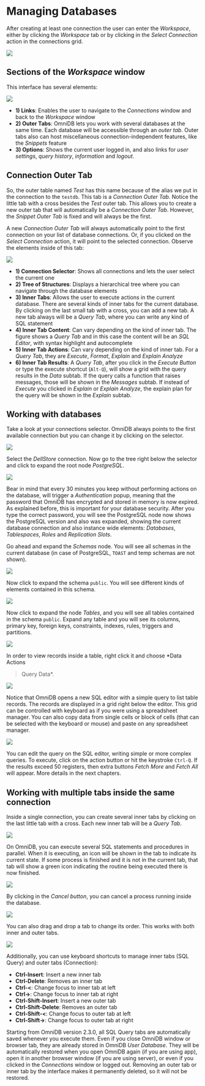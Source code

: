 # Managing Databases

After creating at least one connection the user can enter the *Workspace*,
either by clicking the *Workspace* tab or by clicking in the *Select Connection*
action in the connections grid.

![](https://raw.githubusercontent.com/OmniDB/doc/master/img/image_014.png)

## Sections of the *Workspace* window

This interface has several elements:

![](https://raw.githubusercontent.com/OmniDB/doc/master/img/image_015.png)

- **1) Links**: Enables the user to navigate to the *Connections* window and
back to the *Workspace* window
- **2) Outer Tabs**: OmniDB lets you work with several databases at the same
time. Each database will be accessible through an *outer tab*. Outer tabs also
can host miscellaneous connection-independent features, like the *Snippets*
feature
- **3) Options**: Shows the current user logged in, and also links for *user
settings*, *query history*, *information* and *logout*.

## Connection Outer Tab

So, the outer table named *Test* has this name because of the alias we put in
the connection to the `testdb`. This tab is a *Connection Outer Tab*. Notice the
little tab with a cross besides the *Test* outer tab. This allows you to create
a new outer tab that will automatically be a *Connection Outer Tab*. However,
the *Snippet Outer Tab* is fixed and will always be the first.

A new *Connection Outer Tab* will always automatically point to the first
connection on your list of database connections. Or, if you clicked on the
*Select Connection* action, it will point to the selected connection. Observe
the elements inside of this tab:

![](https://raw.githubusercontent.com/OmniDB/doc/master/img/image_016.png)

- **1) Connection Selector**: Shows all connections and lets the user select the
current one
- **2) Tree of Structures**: Displays a hierarchical tree where you can navigate
through the database elements
- **3) Inner Tabs**: Allows the user to execute actions in the current database.
There are several kinds of inner tabs for the current database. By clicking on
the last small tab with a cross, you can add a new tab. A new tab always will be
a *Query Tab*, where you can write any kind of SQL statement
- **4) Inner Tab Content**: Can vary depending on the kind of inner tab. The
figure shows a *Query Tab* and in this case the content will be an *SQL
Editor*, with syntax highlight and autocomplete
- **5) Inner Tab Actions**: Can vary depending on the kind of inner tab. For a
*Query Tab*, they are *Execute*, *Format*, *Explain* and *Explain Analyze*
- **6) Inner Tab Results**: A *Query Tab*, after you click in the *Execute
Button* or type the execute shortcut (`Alt-Q`), will show a grid with the query
results in the *Data* subtab. If the query calls a function that raises
messages, those will be shown in the *Messages* subtab. If instead of *Execute*
you clicked in *Explain* or *Explain Analyze*, the explain plan for the query
will be shown in the *Explain* subtab.

## Working with databases

Take a look at your connections selector. OmniDB always points to the first
available connection but you can change it by clicking on the selector.

![](https://raw.githubusercontent.com/OmniDB/doc/master/img/image_017.png)

Select the *DellStore* connection. Now go to the tree right below the selector
and click to expand the root node *PostgreSQL*.

![](https://raw.githubusercontent.com/OmniDB/doc/master/img/image_018.png)

Bear in mind that every 30 minutes you keep without performing actions on the
database, will trigger a *Authentication* popup, meaning that the password that
OmniDB has encrypted and stored in memory is now expired. As explained before,
this is important for your database security. After you type the correct
password, you will see the PostgreSQL node now shows the PostgreSQL version and
also was expanded, showing the current database connection and also instance
wide elements: *Databases*, *Tablespaces*, *Roles* and *Replication Slots*.

Go ahead and expand the *Schemas* node. You will see all schemas in the current
database (in case of PostgreSQL, `TOAST` and temp schemas are not shown).

![](https://raw.githubusercontent.com/OmniDB/doc/master/img/image_019.png)

Now click to expand the schema `public`. You will see different kinds of
elements contained in this schema.

![](https://raw.githubusercontent.com/OmniDB/doc/master/img/image_020.png)

Now click to expand the node *Tables*, and you will see all tables contained in
the schema `public`. Expand any table and you will see its columns, primary key,
foreign keys, constraints, indexes, rules, triggers and partitions.

![](https://raw.githubusercontent.com/OmniDB/doc/master/img/image_021.png)

In order to view records inside a table, right click it and choose *Data Actions
> Query Data*.

![](https://raw.githubusercontent.com/OmniDB/doc/master/img/image_022.png)

Notice that OmniDB opens a new SQL editor with a simple query to list table
records. The records are displayed in a grid right below the editor. This grid
can be controlled with keyboard as if you were using a spreadsheet manager. You
can also copy data from single cells or block of cells (that can be selected
with the keyboard or mouse) and paste on any spreadsheet manager.

![](https://raw.githubusercontent.com/OmniDB/doc/master/img/image_023.png)

You can edit the query on the SQL editor, writing simple or more complex
queries. To execute, click on the action button or hit the keystroke `Ctrl-Q`.
If the results exceed 50 registers, then extra buttons *Fetch More* and *Fetch
All* will appear. More details in the next chapters.

## Working with multiple tabs inside the same connection

Inside a single connection, you can create several inner tabs by clicking on the
last little tab with a cross. Each new inner tab will be a *Query Tab*.

![](https://raw.githubusercontent.com/OmniDB/doc/master/img/image_024.png)

On OmniDB, you can execute several SQL statements and procedures in parallel.
When it is executing, an icon will be shown in the tab to indicate its current
state. If some process is finished and it is not in the current tab, that tab
will show a green icon indicating the routine being executed there is now
finished.

![](https://raw.githubusercontent.com/OmniDB/doc/master/img/image_025.png)

By clicking in the *Cancel button*, you can cancel a process running inside the
database.

![](https://raw.githubusercontent.com/OmniDB/doc/master/img/image_026.png)

You can also drag and drop a tab to change its order. This works with both inner
and outer tabs.

![](https://raw.githubusercontent.com/OmniDB/doc/master/img/image_027.png)

Additionally, you can use keyboard shortcuts to manage inner tabs (SQL Query)
and outer tabs (Connection):

- **Ctrl-Insert**: Insert a new inner tab
- **Ctrl-Delete**: Removes an inner tab
- **Ctrl-<**: Change focus to inner tab at left
- **Ctrl->**: Change focus to inner tab at right
- **Ctrl-Shift-Insert**: Insert a new outer tab
- **Ctrl-Shift-Delete**: Removes an outer tab
- **Ctrl-Shift-<**: Change focus to outer tab at left
- **Ctrl-Shift->**: Change focus to outer tab at right

Starting from OmniDB version 2.3.0, all SQL Query tabs are automatically saved
whenever you execute them. Even if you close OmniDB window or browser tab, they
are already stored in OmniDB *User Database*. They will be automatically
restored when you open OmniDB again (if you are using app), open it in another
browser window (if you are using server), or even if you clicked in the
*Connections* window or logged out. Removing an outer tab or inner tab by the
interface makes it permanently deleted, so it will not be restored.
